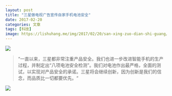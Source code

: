 ```yaml
---
layout: post
title: "三星做电视广告宣传自家手机电池安全"
date: 2017-02-20
categories: 文章
tags: [科技]
image: https://lishuhang.me/img/2017/02/20/san-xing-zuo-dian-shi-guang/01.jpg
---
```


![](http://mmbiz.qpic.cn/mmbiz_png/AdRKyBVLoHIOX1PZga8MUiaRaQK03ZwvQVibm767LWjb055AafIra5VKniaDNwOic7OIOKBg0PysWfVgvJFZZhH9lg/0?wx_fmt=png)

> “一直以来，三星都非常注重产品安全。我们也进一步改进智能手机的生产过程，并制定出“八项电池安全检测”。我们对电池作出最严格，全面的测试，以实现对产品安全的承诺。三星将会继续创新，因为创新是我们的信念，而品质比一切都要优先。“

![](https://lishuhang.me/img/2017/02/20/san-xing-zuo-dian-shi-guang/01.jpg)